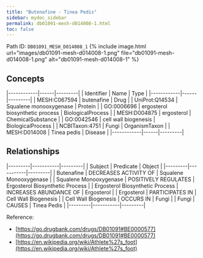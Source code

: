 ```yaml
---
title: "Butenafine - Tinea Pedis"
sidebar: mydoc_sidebar
permalink: db01091-mesh-d014008-1.html
toc: false 
---
```



Path ID: `DB01091_MESH_D014008_1`
{% include image.html url="images/db01091-mesh-d014008-1.png" file="db01091-mesh-d014008-1.png" alt="db01091-mesh-d014008-1" %}

## Concepts

|------------|------|---------|
| Identifier | Name | Type    |
|------------|------|---------|
| MESH:C067594 | butenafine | Drug |
| UniProt:Q14534 | Squalene monooxygenase | Protein |
| GO:0006696 | ergosterol biosynthetic process | BiologicalProcess |
| MESH:D004875 | ergosterol | ChemicalSubstance |
| GO:0042546 | cell wall biogenesis | BiologicalProcess |
| NCBITaxon:4751 | Fungi | OrganismTaxon |
| MESH:D014008 | Tinea pedis | Disease |
|------------|------|---------|

## Relationships

|---------|-----------|---------|
| Subject | Predicate | Object  |
|---------|-----------|---------|
| Butenafine | DECREASES ACTIVITY OF | Squalene Monooxygenase |
| Squalene Monooxygenase | POSITIVELY REGULATES | Ergosterol Biosynthetic Process |
| Ergosterol Biosynthetic Process | INCREASES ABUNDANCE OF | Ergosterol |
| Ergosterol | PARTICIPATES IN | Cell Wall Biogenesis |
| Cell Wall Biogenesis | OCCURS IN | Fungi |
| Fungi | CAUSES | Tinea Pedis |
|---------|-----------|---------|

Reference: 
  - [https://go.drugbank.com/drugs/DB01091#BE0000577](https://go.drugbank.com/drugs/DB01091#BE0000577)
  - [https://en.wikipedia.org/wiki/Athlete%27s_foot](https://en.wikipedia.org/wiki/Athlete%27s_foot)
